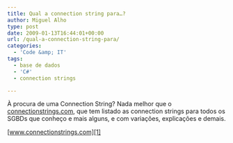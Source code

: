 ```yaml
---
title: Qual a connection string para…?
author: Miguel Alho
type: post
date: 2009-01-13T16:44:01+00:00
url: /qual-a-connection-string-para/
categories:
  - 'Code &amp; IT'
tags:
  - base de dados
  - 'C#'
  - connection strings

---
```

À procura de uma Connection String? Nada melhor que o <a target="_blank" href="http://www.connectionstrings.com">connectionstrings.com</a>, que tem listado as connection strings para todos os SGBDs que conheço e mais alguns, e com variações, explicações e demais.

[www.connectionstrings.com][1]

 [1]: http://www.connectionstrings.com